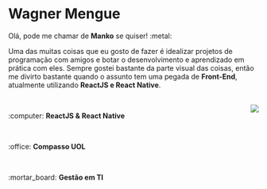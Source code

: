 <h1>Wagner Mengue</h2>

<p>Olá, pode me chamar de <b>Manko</b> se quiser! :metal: </p>

<p>Uma das muitas coisas que eu gosto de fazer é idealizar projetos de programação com amigos e botar o desenvolvimento e aprendizado em prática com eles.
Sempre gostei bastante da parte visual das coisas, então me divirto bastante quando o assunto tem uma pegada de <b>Front-End</b>, atualmente utilizando <b>ReactJS e React Native</b>.</p>

<br>

<a href="https://github.com/anuraghazra/github-readme-stats">
  <img align="right" src="https://github-readme-stats.vercel.app/api/top-langs/?username=WagnerManko&layout=compact&theme=vue-dark" />
</a>
 
<p>:computer: <b>ReactJS & React Native</b></p><br>
<p>:office: <b>Compasso UOL</b></p><br>
<p>:mortar_board: <b>Gestão em TI</b></p>
